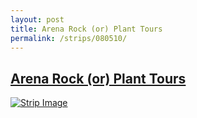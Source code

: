 ```yaml
---
layout: post
title: Arena Rock (or) Plant Tours
permalink: /strips/080510/
---
```


## [Arena Rock (or) Plant Tours](/strips/080510/)

<a href='../images/ph080510.gif'><img src='../images/ph080510.gif' alt='Strip Image' /></a>


<!-- include copyright-strip.html -->